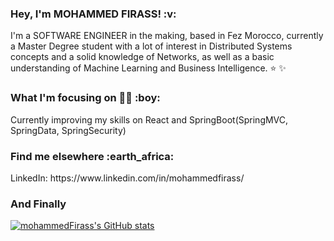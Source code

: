 <h3>Hey, I'm MOHAMMED FIRASS! :v:</h3>

I'm a SOFTWARE ENGINEER in the making, based in Fez Morocco, currently a Master Degree student with a lot of interest in Distributed Systems concepts and a solid knowledge of Networks, as well as a basic understanding of Machine Learning and Business Intelligence. :star: :sparkles:


<h3>What I'm focusing on  👨‍💻 :boy:</h3>
Currently improving my skills on React and SpringBoot(SpringMVC, SpringData, SpringSecurity)


<h3>Find me elsewhere :earth_africa:</h3>
LinkedIn: https://www.linkedin.com/in/mohammedfirass/


<h3>And Finally</h3>

[![mohammedFirass's GitHub stats](https://github-readme-stats.vercel.app/api?username=mohammedFirass)](https://github.com/mohammedFirass/github-readme-stats)


